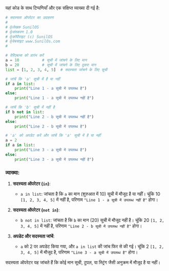 यहां कोड के साथ टिप्पणियाँ और एक संक्षिप्त व्याख्या दी गई है:

```python
# सदस्यता ऑपरेटर का उदाहरण
#
# @लेखक SunilOS  
# @संस्करण 1.0
# @कॉपीराइट (c) SunilOS  
# @वेबसाइट www.SunilOs.com
#

# वेरिएबल्स को प्रारंभ करें
a = 10          # सूची में जांचने के लिए मान
b = 20          # सूची में जांचने के लिए दूसरा मान
list = [1, 2, 3, 4, 5]  # सदस्यता जांचने के लिए सूची

# जांचें कि 'a' सूची में है या नहीं
if a in list:
    print("Line 1 - a सूची में उपलब्ध है")
else:
    print("Line 1 - a सूची में उपलब्ध नहीं है")

# जांचें कि 'b' सूची में नहीं है
if b not in list:
    print("Line 2 - b सूची में उपलब्ध नहीं है")
else:
    print("Line 2 - b सूची में उपलब्ध है")

# 'a' को अपडेट करें और जांचें कि 'a' सूची में है या नहीं
a = 2
if a in list:
    print("Line 3 - a सूची में उपलब्ध है")
else:
    print("Line 3 - a सूची में उपलब्ध नहीं है")
```

### व्याख्या:

1. **सदस्यता ऑपरेटर (`in`)**:
   - `a in list`: जांचता है कि `a` का मान (शुरुआत में 10) सूची में मौजूद है या नहीं। चूंकि 10 `[1, 2, 3, 4, 5]` में नहीं है, परिणाम `"Line 1 - a सूची में उपलब्ध नहीं है"` होगा।

2. **सदस्यता ऑपरेटर (`not in`)**:
   - `b not in list`: जांचता है कि `b` का मान (20) सूची में मौजूद नहीं है। चूंकि 20 `[1, 2, 3, 4, 5]` में नहीं है, परिणाम `"Line 2 - b सूची में उपलब्ध नहीं है"` होगा।

3. **अपडेट और सदस्यता जांचें**:
   - `a` को 2 पर अपडेट किया गया, और `a in list` की जांच फिर से की गई। चूंकि 2 `[1, 2, 3, 4, 5]` में मौजूद है, परिणाम `"Line 3 - a सूची में उपलब्ध है"` होगा।

सदस्यता ऑपरेटर यह जांचते हैं कि कोई मान सूची, टुपल, या स्ट्रिंग जैसी अनुक्रम में मौजूद है या नहीं।
